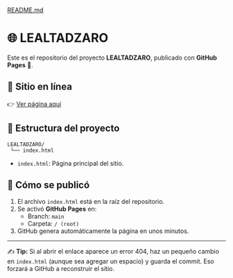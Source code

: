 [README.md](https://github.com/user-attachments/files/22085795/README.md)
# 🌐 LEALTADZARO

Este es el repositorio del proyecto **LEALTADZARO**, publicado con **GitHub Pages** 🚀.  

## 🔗 Sitio en línea
👉 [Ver página aquí](https://vleonel28.github.io/LEALTADZARO/)

## 📂 Estructura del proyecto
```
LEALTADZARO/
 └── index.html
```

- `index.html`: Página principal del sitio.  

## 🚀 Cómo se publicó
1. El archivo `index.html` está en la raíz del repositorio.  
2. Se activó **GitHub Pages** en:  
   - Branch: `main`  
   - Carpeta: `/ (root)`  
3. GitHub genera automáticamente la página en unos minutos.  

---

✍️ **Tip:** Si al abrir el enlace aparece un error 404, haz un pequeño cambio en `index.html` (aunque sea agregar un espacio) y guarda el commit. Eso forzará a GitHub a reconstruir el sitio.
